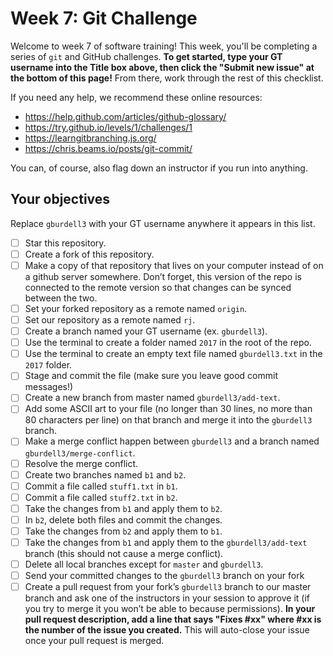 # Week 7: Git Challenge

Welcome to week 7 of software training! This week, you'll be completing a series of `git` and GitHub challenges. **To get started, type your GT username into the Title box above, then click the "Submit new issue" at the bottom of this page!** From there, work through the rest of this checklist.

If you need any help, we recommend these online resources:
- https://help.github.com/articles/github-glossary/
- https://try.github.io/levels/1/challenges/1
- https://learngitbranching.js.org/
- https://chris.beams.io/posts/git-commit/

You can, of course, also flag down an instructor if you run into anything.

## Your objectives

Replace `gburdell3` with your GT username anywhere it appears in this list.

- [ ] Star this repository.
- [ ] Create a fork of this repository.
- [ ] Make a copy of that repository that lives on your computer instead of on a github server somewhere. Don’t forget, this version of the repo is connected to the remote version so that changes can be synced between the two.
- [ ] Set your forked repository as a remote named `origin`.
- [ ] Set our repository as a remote named `rj`.
- [ ] Create a branch named your GT username (ex. `gburdell3`).
- [ ] Use the terminal to create a folder named `2017` in the root of the repo.
- [ ] Use the terminal to create an empty text file named `gburdell3.txt` in the `2017` folder.
- [ ] Stage and commit the file (make sure you leave good commit messages!)
- [ ] Create a new branch from master named `gburdell3/add-text`.
- [ ] Add some ASCII art to your file (no longer than 30 lines, no more than 80 characters per line) on that branch and merge it into the `gburdell3` branch.
- [ ] Make a merge conflict happen between `gburdell3` and a branch named `gburdell3/merge-conflict`.
- [ ] Resolve the merge conflict.
- [ ] Create two branches named `b1` and `b2`.
- [ ] Commit a file called `stuff1.txt` in `b1`.
- [ ] Commit a file called `stuff2.txt` in `b2`.
- [ ] Take the changes from `b1` and apply them to `b2`.
- [ ] In `b2`, delete both files and commit the changes.
- [ ] Take the changes from `b2` and apply them to `b1`.
- [ ] Take the changes from `b1` and apply them to the `gburdell3/add-text` branch (this should not cause a merge conflict).
- [ ] Delete all local branches except for `master` and `gburdell3`.
- [ ] Send your committed changes to the `gburdell3` branch on your fork
- [ ] Create a pull request from your fork’s `gburdell3` branch to our master branch and ask one of the instructors in your session to approve it (if you try to merge it you won’t be able to because permissions). **In your pull request description, add a line that says "Fixes #xx" where #xx is the number of the issue you created.** This will auto-close your issue once your pull request is merged.
